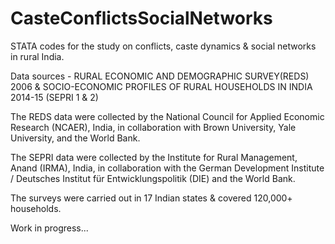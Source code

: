 # CasteConflictsSocialNetworks
STATA codes for the study on conflicts, caste dynamics &amp; social networks in rural India.

Data sources - RURAL ECONOMIC AND DEMOGRAPHIC SURVEY(REDS) 2006 & SOCIO-ECONOMIC PROFILES OF RURAL HOUSEHOLDS IN INDIA 2014-15 (SEPRI 1 & 2)

The REDS data were collected by the National Council for Applied Economic Research (NCAER), India, in collaboration with Brown University, Yale University, and the World Bank.

The SEPRI data were collected by the Institute for Rural Management, Anand (IRMA), India, in collaboration with the German Development Institute / Deutsches Institut für Entwicklungspolitik (DIE) and the World Bank. 


The surveys were carried out in 17 Indian states & covered 120,000+ households.

Work in progress...


